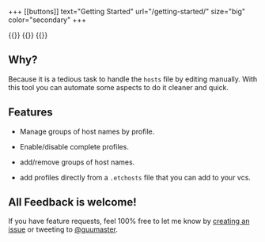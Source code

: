 +++
[[buttons]]
text="Getting Started"
url="/getting-started/"
size="big"
color="secondary"
+++

{{<github-button repo="guumaster/hostctl" >}}
{{<github-button repo="guumaster/hostctl" type="fork" >}}
{{<github-button repo="guumaster/hostctl" type="issues" >}}

## Why?

Because it is a tedious task to handle the `hosts` file by editing manually. 
With this tool you can automate some aspects to do it cleaner and quick. 


## Features
  
  * Manage groups of host names by profile.
  
  * Enable/disable complete profiles.
  
  * add/remove groups of host names.
  
  * add profiles directly from a `.etchosts` file that you can add to your vcs.


## All Feedback is welcome!

If you have feature requests, feel 100% free to let me know by [creating an issue](https://github.com/guumaster/hostctl/issues) 
or tweeting to [@guumaster](https://twitter.com/guumaster).
